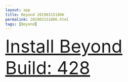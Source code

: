 ```yaml
---
layout: app
title: Beyond 201903151806
permalink: 201903151806.html
tags: [Beyond]
---
```

<div class="pure-g">
    <div class="pure-u-1-1" style="font-size: 4em">
        <a class="pure-button-primary" href="itms-services://?action=download-manifest&url=https%3A%2F%2Flitsungyisigono.github.io%2FTestScript%2Fmanifests%2F201903151806.plist"><i class="fa fa-download" aria-hidden="true"></i>Install Beyond Build: 428</a>
    </div>
</div>